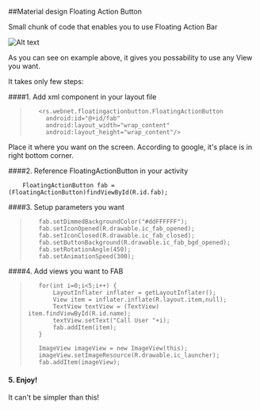 ##Material design Floating Action Button

Small chunk of code that enables you to use Floating Action Bar

![Alt text](http://i.imgur.com/hk3x2Uz.gif)

As you can see on example above, it gives you possability to use any View you want.

It takes only few steps:

####1. Add xml component in your layout file
   
>        <rs.webnet.floatingactionbutton.FloatingActionButton
>          android:id="@+id/fab"
>          android:layout_width="wrap_content"
>          android:layout_height="wrap_content"/> 
  Place it where you want on the screen. According to google, it's place is in right bottom corner.

####2. Reference FloatingActionButton in your activity
  >
        FloatingActionButton fab = (FloatingActionButton)findViewById(R.id.fab);

####3. Setup parameters you want

>        fab.setDimmedBackgroundColor("#ddFFFFFF");
>        fab.setIconOpened(R.drawable.ic_fab_opened);
>        fab.setIconClosed(R.drawable.ic_fab_closed);
>        fab.setButtonBackground(R.drawable.ic_fab_bgd_opened);
>        fab.setRotationAngle(450);
>        fab.setAnimationSpeed(300);
        
####4. Add views you want to FAB
  
>        for(int i=0;i<5;i++) {
>            LayoutInflater inflater = getLayoutInflater();
>            View item = inflater.inflate(R.layout.item,null);
>            TextView textView = (TextView) item.findViewById(R.id.name);
>            textView.setText("Call User "+i);
>            fab.addItem(item);
>        }
>
>        ImageView imageView = new ImageView(this);
>        imageView.setImageResource(R.drawable.ic_launcher);
>        fab.addItem(imageView);


#### 5. Enjoy!


It can't be simpler than this!
